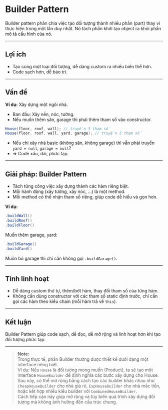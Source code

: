 # Builder Pattern

Builder pattern phân chia việc tạo đối tượng thành nhiều phần (part) thay vì thực hiện trong một lần duy nhất. Nó tách phần khởi tạo object ra khỏi phần mô tả cấu hình của nó.

---

## Lợi ích

-   Tạo cùng một loại đối tượng, dễ dàng custom ra nhiều biến thể hơn.
-   Code sạch hơn, dễ bảo trì.

---

## Vấn đề

**Ví dụ:** Xây dựng một ngôi nhà.

-   Ban đầu: Xây nền, nóc, tường.
-   Nếu muốn thêm sân, garage thì phải thêm tham số vào constructor.

```java
House(floor, roof, wall); // truyền 3 tham số
House(floor, roof, wall, yard, garage); // truyền 5 tham số
```

-   Nếu chỉ xây nhà basic (không sân, không garage) thì vẫn phải truyền `yard = null`, `garage = null`?
-   => Code xấu, dài, phức tạp.

---

## Giải pháp: Builder Pattern

-   Tách từng công việc xây dựng thành các hàm riêng biệt.
-   Mỗi hành động (xây tường, xây nóc, ...) là một method.
-   Mỗi method có thể nhận tham số riêng, giúp code dễ hiểu và gọn hơn.

**Ví dụ:**

```java
.buildWall()
.buildRoof()
.buildFloor()
```

Muốn thêm garage, yard:

```java
.buildGarage()
.buildYard()
```

Muốn bỏ garage thì chỉ cần không gọi `.buildGarage()`.

---

## Tính linh hoạt

-   Dễ dàng custom thứ tự, thêm/bớt hàm, thay đổi tham số của từng hàm.
-   Không cần dùng constructor với các tham số static định trước, chỉ cần gọi các hàm theo kiểu chain (mỗi hàm trả về `this`).

---

## Kết luận

Builder Pattern giúp code sạch, dễ đọc, dễ mở rộng và linh hoạt hơn khi tạo đối tượng phức tạp.

---

> **Note:**  
> Trong thực tế, phần Builder thường được thiết kế dưới dạng một interface riêng biệt.  
> Ví dụ: Nếu `House` là đối tượng mong muốn (Product), ta sẽ tạo một interface `HouseBuilder` để định nghĩa các bước xây dựng cho House.  
> Sau này, có thể mở rộng bằng cách tạo các builder khác nhau như `CheapHouseBuilder` cho nhà giá rẻ, `ExpHouseBuilder` cho nhà mắc tiền, hoặc kết hợp nhiều kiểu builder với `CombinedHouseBuilder`.  
> Cách tiếp cận này giúp mở rộng và tùy biến quá trình xây dựng đối tượng mà không ảnh hưởng đến cấu trúc chung.
